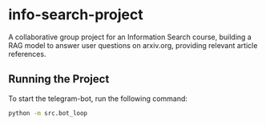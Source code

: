 # info-search-project
A collaborative group project for an Information Search course, building a RAG model to answer user questions on arxiv.org, providing relevant article references.


## Running the Project
To start the telegram-bot, run the following command:
```bash
python -m src.bot_loop
